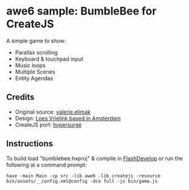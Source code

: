 # awe6 sample: BumbleBee for CreateJS #

A simple game to show:
	
* Parallax scrolling
* Keyboard & touchpad input
* Music loops
* Multiple Scenes
* Entity Agendas

## Credits ##

* Original source: [valerie.elimak](http://workshops.elimak.com/awe6june12/bumblebee/)
* Design: [Loes Vrielink based in Amsterdam](http://herculoes.com/)
* CreateJS port: [hypersurge](http://hypersurge.com)

## Instructions ##

To build load "bumblebee.hxproj" & compile in [FlashDevelop](http://flashdevelop.org) or run the following at a command prompt:

```
haxe -main Main -cp src -lib awe6 -lib createjs -resource bin/assets/__config.xml@config -dce full -js bin/game.js
```
